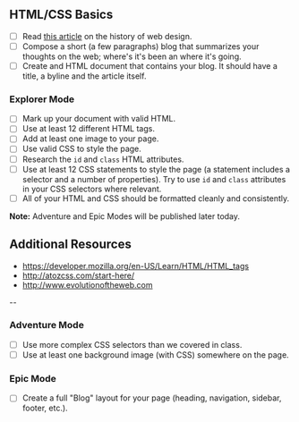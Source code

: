 ## HTML/CSS Basics

- [ ] Read [this article](http://blog.froont.com/brief-history-of-web-design-for-designers/) on the history of web design.
- [ ] Compose a short (a few paragraphs) blog that summarizes your thoughts on the web; where's it's been an where it's going.
- [ ] Create and HTML document that contains your blog. It should have a title, a byline and the article itself.

### Explorer Mode

- [ ] Mark up your document with valid HTML.
- [ ] Use at least 12 different HTML tags.
- [ ] Add at least one image to your page.
- [ ] Use valid CSS to style the page.
- [ ] Research the `id` and `class` HTML attributes.
- [ ] Use at least 12 CSS statements to style the page (a statement includes a selector and a number of properties). Try to use `id` and `class` attributes in your CSS selectors where relevant.
- [ ] All of your HTML and CSS should be formatted cleanly and consistently.

**Note:** Adventure and Epic Modes will be published later today.

## Additional Resources

* https://developer.mozilla.org/en-US/Learn/HTML/HTML_tags
* http://atozcss.com/start-here/
* http://www.evolutionoftheweb.com

--

### Adventure Mode

- [ ] Use more complex CSS selectors than we covered in class.
- [ ] Use at least one background image (with CSS) somewhere on the page.

### Epic Mode

- [ ] Create a full "Blog" layout for your page (heading, navigation, sidebar, footer, etc.).
